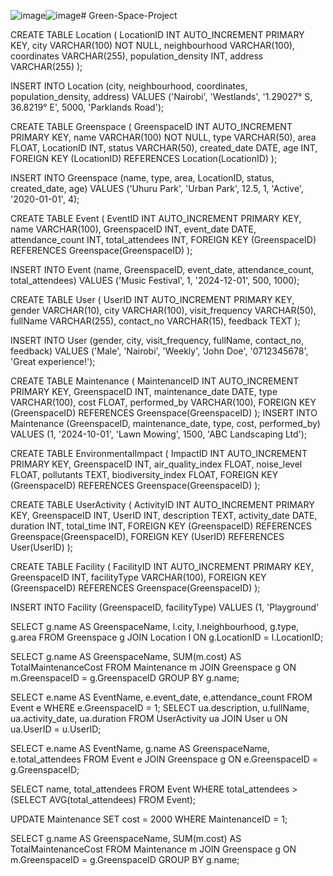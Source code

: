 ![image](https://github.com/user-attachments/assets/9cfa410f-4502-4e9d-b478-3985ed44d446)![image](https://github.com/user-attachments/assets/16ceeb79-a51a-4aa7-937a-2a80d1e6199e)# Green-Space-Project

CREATE TABLE Location (
    LocationID INT AUTO_INCREMENT PRIMARY KEY,
    city VARCHAR(100) NOT NULL,
    neighbourhood VARCHAR(100),
    coordinates VARCHAR(255),
    population_density INT,
    address VARCHAR(255)
);


INSERT INTO Location (city, neighbourhood, coordinates, population_density, address)
VALUES ('Nairobi', 'Westlands', '1.29027° S, 36.8219° E', 5000, 'Parklands Road');

 

CREATE TABLE Greenspace (
    GreenspaceID INT AUTO_INCREMENT PRIMARY KEY,
    name VARCHAR(100) NOT NULL,
    type VARCHAR(50),
    area FLOAT,
    LocationID INT,
    status VARCHAR(50),
    created_date DATE,
    age INT,
    FOREIGN KEY (LocationID) REFERENCES Location(LocationID)
);

INSERT INTO Greenspace (name, type, area, LocationID, status, created_date, age)
VALUES ('Uhuru Park', 'Urban Park', 12.5, 1, 'Active', '2020-01-01', 4);

CREATE TABLE Event (
    EventID INT AUTO_INCREMENT PRIMARY KEY,
    name VARCHAR(100),
    GreenspaceID INT,
    event_date DATE,
    attendance_count INT,
    total_attendees INT,
    FOREIGN KEY (GreenspaceID) REFERENCES Greenspace(GreenspaceID)
);

INSERT INTO Event (name, GreenspaceID, event_date, attendance_count, total_attendees)
VALUES ('Music Festival', 1, '2024-12-01', 500, 1000);

CREATE TABLE User (
    UserID INT AUTO_INCREMENT PRIMARY KEY,
    gender VARCHAR(10),
    city VARCHAR(100),
    visit_frequency VARCHAR(50),
    fullName VARCHAR(255),
    contact_no VARCHAR(15),
    feedback TEXT
);

INSERT INTO User (gender, city, visit_frequency, fullName, contact_no, feedback)
VALUES ('Male', 'Nairobi', 'Weekly', 'John Doe', '0712345678', 'Great experience!');

CREATE TABLE Maintenance (
    MaintenanceID INT AUTO_INCREMENT PRIMARY KEY,
    GreenspaceID INT,
    maintenance_date DATE,
    type VARCHAR(100),
    cost FLOAT,
    performed_by VARCHAR(100),
    FOREIGN KEY (GreenspaceID) REFERENCES Greenspace(GreenspaceID)
);
INSERT INTO Maintenance (GreenspaceID, maintenance_date, type, cost, performed_by)
VALUES (1, '2024-10-01', 'Lawn Mowing', 1500, 'ABC Landscaping Ltd');

CREATE TABLE EnvironmentalImpact (
    ImpactID INT AUTO_INCREMENT PRIMARY KEY,
    GreenspaceID INT,
    air_quality_index FLOAT,
    noise_level FLOAT,
    pollutants TEXT,
    biodiversity_index FLOAT,
    FOREIGN KEY (GreenspaceID) REFERENCES Greenspace(GreenspaceID)
);


CREATE TABLE UserActivity (
    ActivityID INT AUTO_INCREMENT PRIMARY KEY,
    GreenspaceID INT,
    UserID INT,
    description TEXT,
    activity_date DATE,
    duration INT,
    total_time INT,
    FOREIGN KEY (GreenspaceID) REFERENCES Greenspace(GreenspaceID),
    FOREIGN KEY (UserID) REFERENCES User(UserID)
);


CREATE TABLE Facility (
    FacilityID INT AUTO_INCREMENT PRIMARY KEY,
    GreenspaceID INT,
    facilityType VARCHAR(100),
    FOREIGN KEY (GreenspaceID) REFERENCES Greenspace(GreenspaceID)
);

INSERT INTO Facility (GreenspaceID, facilityType)
VALUES (1, 'Playground'

SELECT g.name AS GreenspaceName, l.city, l.neighbourhood, g.type, g.area
FROM Greenspace g
JOIN Location l ON g.LocationID = l.LocationID;

SELECT g.name AS GreenspaceName, SUM(m.cost) AS TotalMaintenanceCost
FROM Maintenance m
JOIN Greenspace g ON m.GreenspaceID = g.GreenspaceID
GROUP BY g.name;

SELECT e.name AS EventName, e.event_date, e.attendance_count
FROM Event e
WHERE e.GreenspaceID = 1;
SELECT ua.description, u.fullName, ua.activity_date, ua.duration
FROM UserActivity ua
JOIN User u ON ua.UserID = u.UserID;

SELECT e.name AS EventName, g.name AS GreenspaceName, e.total_attendees
FROM Event e
JOIN Greenspace g ON e.GreenspaceID = g.GreenspaceID;

SELECT name, total_attendees
FROM Event
WHERE total_attendees > (SELECT AVG(total_attendees) FROM Event);

UPDATE Maintenance
SET cost = 2000
WHERE MaintenanceID = 1;

SELECT g.name AS GreenspaceName, SUM(m.cost) AS TotalMaintenanceCost
FROM Maintenance m
JOIN Greenspace g ON m.GreenspaceID = g.GreenspaceID
GROUP BY g.name;

